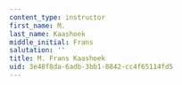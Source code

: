 ```yaml
---
content_type: instructor
first_name: M.
last_name: Kaashoek
middle_initial: Frans
salutation: ''
title: M. Frans Kaashoek
uid: 3e48f8da-6adb-3bb1-8842-cc4f65114fd5
---
```

